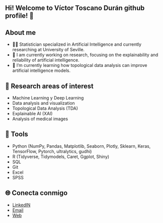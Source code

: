 ## Hi! Welcome to Víctor Toscano Durán github profile! 👋

## About me
- 👨‍🎓 Statistician specialized in Artificial Intelligence and currently researching at University of Seville.
- 🔭 I am currently working on research, focusing on the explainability and reliability of artificial intelligence.
- 🌱 I’m currently learning how topological data analysis can improve artificial intelligence models.


## 🧠 Research areas of interest
- Machine Learning y Deep Learning
- Data analysis and visualization
- Topological Data Analysis (TDA)
- Explainable AI (XAI)
- Analysis of medical images

## 🚀 Tools
- Python (NumPy, Pandas, Matplotlib, Seaborn, Plotly, Sklearn, Keras, TensorFlow, Pytorch, ultralytics, gudhi)
- R (Tidyverse, Tidymodels, Caret, Ggplot, Shiny)
- SQL
- Git
- Excel
- SPSS

## 🌐 Conecta conmigo

- [LinkedIN](https://www.linkedin.com/in/víctor-toscano-duran)
- [Email](mailto:victortoscano21@gmail.com)
- [Web](https://github.com/victosdur77/victosdur77.github.io)
